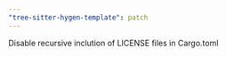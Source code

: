 ```yaml
---
"tree-sitter-hygen-template": patch
---
```


Disable recursive inclution of LICENSE files in Cargo.toml
